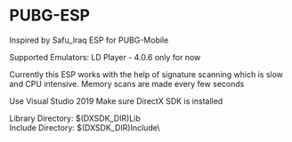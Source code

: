 # PUBG-ESP

Inspired by Safu_Iraq
ESP for PUBG-Mobile

Supported Emulators: LD Player - 4.0.6 only for now

Currently this ESP works with the help of signature scanning which is slow and CPU intensive.
Memory scans are made every few seconds

Use Visual Studio 2019
Make sure DirectX SDK is installed

Library Directory: $(DXSDK_DIR)Lib\
Include Directory: $(DXSDK_DIR)Include\

